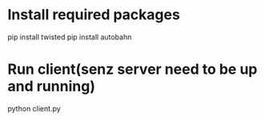 # Install required packages
pip install twisted
pip install autobahn

# Run client(senz server need to be up and running)
python client.py

